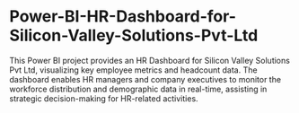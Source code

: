 # Power-BI-HR-Dashboard-for-Silicon-Valley-Solutions-Pvt-Ltd
This Power BI project provides an HR Dashboard for Silicon Valley Solutions Pvt Ltd, visualizing key employee metrics and headcount data. The dashboard enables HR managers and company executives to monitor the workforce distribution and demographic data in real-time, assisting in strategic decision-making for HR-related activities.
